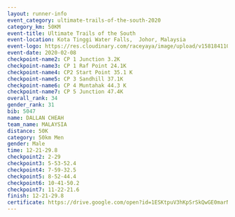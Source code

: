 ```yaml
--- 
layout: runner-info 
event_category: ultimate-trails-of-the-south-2020 
category_km: 50KM 
event-title: Ultimate Trails of the South 
event-location: Kota Tinggi Water Falls,  Johor, Malaysia 
event-logo: https://res.cloudinary.com/raceyaya/image/upload/v1581841103/logo/2020/ultimate-trails-2020_i93dfj.jpg 
event-date: 2020-02-08 
checkpoint-name2: CP 1 Junction 3.2K 
checkpoint-name3: CP 1 Raf Point 24.1K 
checkpoint-name4: CP2 Start Point 35.1 K 
checkpoint-name5: CP 3 Sandhill 37.1K 
checkpoint-name6: CP 4 Muntahak 44.3 K 
checkpoint-name7: CP 5 Junction 47.4K 
overall_rank: 34
gender_rank: 31
bib: 5047
name: DALLAN CHEAH
team_name: MALAYSIA
distance: 50K
category: 50km Men
gender: Male
time: 12-21-29.8
checkpoint2: 2-29
checkpoint3: 5-53-52.4
checkpoint4: 7-59-32.5
checkpoint5: 8-52-44.4
checkpoint6: 10-41-50.2
checkpoint7: 11-22-21.6
finish: 12-21-29.8
certificate: https://drive.google.com/open?id=1ESKtpuV3hKpSrSkQwGE0marNx-y9F1NB
--- 
```

